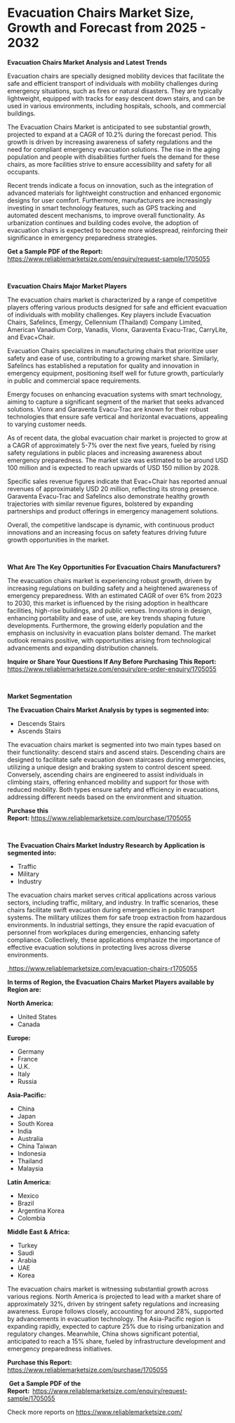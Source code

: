 <p><h1>Evacuation Chairs Market Size, Growth and Forecast from 2025 - 2032</h1></p><p><strong>Evacuation Chairs Market Analysis and Latest Trends</strong></p>
<p><p>Evacuation chairs are specially designed mobility devices that facilitate the safe and efficient transport of individuals with mobility challenges during emergency situations, such as fires or natural disasters. They are typically lightweight, equipped with tracks for easy descent down stairs, and can be used in various environments, including hospitals, schools, and commercial buildings. </p><p>The Evacuation Chairs Market is anticipated to see substantial growth, projected to expand at a CAGR of 10.2% during the forecast period. This growth is driven by increasing awareness of safety regulations and the need for compliant emergency evacuation solutions. The rise in the aging population and people with disabilities further fuels the demand for these chairs, as more facilities strive to ensure accessibility and safety for all occupants. </p><p>Recent trends indicate a focus on innovation, such as the integration of advanced materials for lightweight construction and enhanced ergonomic designs for user comfort. Furthermore, manufacturers are increasingly investing in smart technology features, such as GPS tracking and automated descent mechanisms, to improve overall functionality. As urbanization continues and building codes evolve, the adoption of evacuation chairs is expected to become more widespread, reinforcing their significance in emergency preparedness strategies.</p></p>
<p><strong>Get a Sample PDF of the Report:&nbsp;</strong> <a href="https://www.reliablemarketsize.com/enquiry/request-sample/1705055?utm_campaign=1197&utm_medium=2&utm_source=Github&utm_content=ia&utm_term=16022025&utm_id=evacuation-chairs">https://www.reliablemarketsize.com/enquiry/request-sample/1705055</a></p>
<p>&nbsp;</p>
<p><strong>Evacuation Chairs Major Market Players</strong></p>
<p><p>The evacuation chairs market is characterized by a range of competitive players offering various products designed for safe and efficient evacuation of individuals with mobility challenges. Key players include Evacuation Chairs, Safelincs, Emergy, Cellennium (Thailand) Company Limited, American Vanadium Corp, Vanadis, Vionx, Garaventa Evacu-Trac, CarryLite, and Evac+Chair.</p><p>Evacuation Chairs specializes in manufacturing chairs that prioritize user safety and ease of use, contributing to a growing market share. Similarly, Safelincs has established a reputation for quality and innovation in emergency equipment, positioning itself well for future growth, particularly in public and commercial space requirements.</p><p>Emergy focuses on enhancing evacuation systems with smart technology, aiming to capture a significant segment of the market that seeks advanced solutions. Vionx and Garaventa Evacu-Trac are known for their robust technologies that ensure safe vertical and horizontal evacuations, appealing to varying customer needs.</p><p>As of recent data, the global evacuation chair market is projected to grow at a CAGR of approximately 5-7% over the next five years, fueled by rising safety regulations in public places and increasing awareness about emergency preparedness. The market size was estimated to be around USD 100 million and is expected to reach upwards of USD 150 million by 2028.</p><p>Specific sales revenue figures indicate that Evac+Chair has reported annual revenues of approximately USD 20 million, reflecting its strong presence. Garaventa Evacu-Trac and Safelincs also demonstrate healthy growth trajectories with similar revenue figures, bolstered by expanding partnerships and product offerings in emergency management solutions.</p><p>Overall, the competitive landscape is dynamic, with continuous product innovations and an increasing focus on safety features driving future growth opportunities in the market.</p></p>
<p>&nbsp;</p>
<p><strong>What Are The Key Opportunities For Evacuation Chairs Manufacturers?</strong></p>
<p><p>The evacuation chairs market is experiencing robust growth, driven by increasing regulations on building safety and a heightened awareness of emergency preparedness. With an estimated CAGR of over 6% from 2023 to 2030, this market is influenced by the rising adoption in healthcare facilities, high-rise buildings, and public venues. Innovations in design, enhancing portability and ease of use, are key trends shaping future developments. Furthermore, the growing elderly population and the emphasis on inclusivity in evacuation plans bolster demand. The market outlook remains positive, with opportunities arising from technological advancements and expanding distribution channels.</p></p>
<p><strong>Inquire or Share Your Questions If Any Before Purchasing This Report:</strong> <a href="https://www.reliablemarketsize.com/enquiry/pre-order-enquiry/1705055?utm_campaign=1197&utm_medium=2&utm_source=Github&utm_content=ia&utm_term=16022025&utm_id=evacuation-chairs">https://www.reliablemarketsize.com/enquiry/pre-order-enquiry/1705055</a></p>
<p>&nbsp;</p>
<p><strong>Market Segmentation</strong></p>
<p><strong>The Evacuation Chairs Market Analysis by types is segmented into:</strong></p>
<p><ul><li>Descends Stairs</li><li>Ascends Stairs</li></ul></p>
<p><p>The evacuation chairs market is segmented into two main types based on their functionality: descend stairs and ascend stairs. Descending chairs are designed to facilitate safe evacuation down staircases during emergencies, utilizing a unique design and braking system to control descent speed. Conversely, ascending chairs are engineered to assist individuals in climbing stairs, offering enhanced mobility and support for those with reduced mobility. Both types ensure safety and efficiency in evacuations, addressing different needs based on the environment and situation.</p></p>
<p><strong>Purchase this Report:&nbsp;</strong><a href="https://www.reliablemarketsize.com/purchase/1705055?utm_campaign=1197&utm_medium=2&utm_source=Github&utm_content=ia&utm_term=16022025&utm_id=evacuation-chairs">https://www.reliablemarketsize.com/purchase/1705055</a></p>
<p>&nbsp;</p>
<p><strong>The Evacuation Chairs Market Industry Research by Application is segmented into:</strong></p>
<p><ul><li>Traffic</li><li>Military</li><li>Industry</li></ul></p>
<p><p>The evacuation chairs market serves critical applications across various sectors, including traffic, military, and industry. In traffic scenarios, these chairs facilitate swift evacuation during emergencies in public transport systems. The military utilizes them for safe troop extraction from hazardous environments. In industrial settings, they ensure the rapid evacuation of personnel from workplaces during emergencies, enhancing safety compliance. Collectively, these applications emphasize the importance of effective evacuation solutions in protecting lives across diverse environments.</p></p>
<p><a href="https://www.reliablemarketsize.com/evacuation-chairs-r1705055?utm_campaign=1197&utm_medium=2&utm_source=Github&utm_content=ia&utm_term=16022025&utm_id=evacuation-chairs">&nbsp;https://www.reliablemarketsize.com/evacuation-chairs-r1705055</a></p>
<p><strong>In terms of Region, the Evacuation Chairs Market Players available by Region are:</strong></p>
<p>
    <p> <strong> North America: </strong>
        <ul>
            <li>United States</li>
            <li>Canada</li>
        </ul>
        </p> 
    <p> <strong> Europe: </strong>
        <ul>
            <li>Germany</li>
            <li>France</li>
            <li>U.K.</li>
            <li>Italy</li>
            <li>Russia</li>
        </ul>
        </p> 
    <p> <strong> Asia-Pacific: </strong>
        <ul>
            <li>China</li>
            <li>Japan</li>
            <li>South Korea</li>
            <li>India</li>
            <li>Australia</li>
            <li>China Taiwan</li>
            <li>Indonesia</li>
            <li>Thailand</li>
            <li>Malaysia</li>
        </ul>
        </p> 
    <p> <strong> Latin America: </strong>
        <ul>
            <li>Mexico</li>
            <li>Brazil</li>
            <li>Argentina Korea</li>
            <li>Colombia</li>
        </ul>
        </p> 
    <p> <strong> Middle East & Africa: </strong>
        <ul>
            <li>Turkey</li>
            <li>Saudi</li>
            <li>Arabia</li>
            <li>UAE</li>
            <li>Korea</li>
        </ul>
    </p>
    </p>
<p><p>The evacuation chairs market is witnessing substantial growth across various regions. North America is projected to lead with a market share of approximately 32%, driven by stringent safety regulations and increasing awareness. Europe follows closely, accounting for around 28%, supported by advancements in evacuation technology. The Asia-Pacific region is expanding rapidly, expected to capture 25% due to rising urbanization and regulatory changes. Meanwhile, China shows significant potential, anticipated to reach a 15% share, fueled by infrastructure development and emergency preparedness initiatives.</p></p>
<p><strong>Purchase this Report: </strong><a href="https://www.reliablemarketsize.com/purchase/1705055?utm_campaign=1197&utm_medium=2&utm_source=Github&utm_content=ia&utm_term=16022025&utm_id=evacuation-chairs">https://www.reliablemarketsize.com/purchase/1705055</a></p>
<p>&nbsp;<strong>Get a Sample PDF of the Report:&nbsp;&nbsp;</strong><a href="https://www.reliablemarketsize.com/enquiry/request-sample/1705055?utm_campaign=1197&utm_medium=2&utm_source=Github&utm_content=ia&utm_term=16022025&utm_id=evacuation-chairs">https://www.reliablemarketsize.com/enquiry/request-sample/1705055</a></p>
<p><strong></strong></p>
<p>Check more reports on <a href="https://www.reliablemarketsize.com/?utm_campaign=1197&utm_medium=2&utm_source=Github&utm_content=ia&utm_term=16022025&utm_id=evacuation-chairs">https://www.reliablemarketsize.com/</a></p>